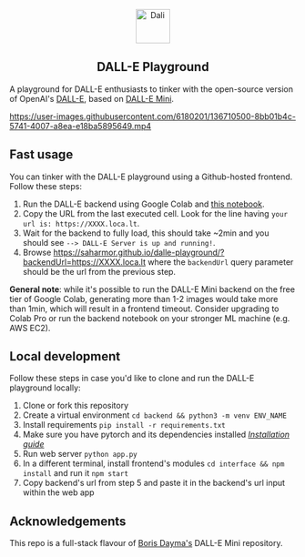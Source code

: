 <p align="center">
<img src="https://emojipedia-us.s3.dualstack.us-west-1.amazonaws.com/thumbs/240/apple/285/woman-artist_1f469-200d-1f3a8.png" width="60" alt="Dali">
  <h2 align="center">DALL-E Playground</h2>
</p>

A playground for DALL-E enthusiasts to tinker with the open-source version of
OpenAI's [DALL-E](https://openai.com/blog/dall-e/), based on [DALL-E Mini](https://github.com/borisdayma/dalle-mini).

https://user-images.githubusercontent.com/6180201/136710500-8bb01b4c-5741-4007-a8ea-e18ba5895649.mp4


## Fast usage

You can tinker with the DALL-E playground using a Github-hosted frontend. Follow these steps:

1. Run the DALL-E backend using Google Colab
   and [this notebook](https://colab.research.google.com/github/saharmor/dalle-playground/blob/main/backend/dalle_playground_backend.ipynb).
2. Copy the URL from the last executed cell. Look for the line having `your url is: https://XXXX.loca.lt`.
3. Wait for the backend to fully load, this should take ~2min and you should see `--> DALL-E Server is up and running!`.
4. Browse https://saharmor.github.io/dalle-playground/?backendUrl=https://XXXX.loca.lt where the `backendUrl` query parameter should be the url from the previous step.

**General note**: while it's possible to run the DALL-E Mini backend on the free tier of Google Colab,
generating more than 1-2 images would take more than 1min, which will result in a frontend timeout. Consider upgrading to Colab Pro or run the backend notebook on your stronger ML machine (e.g. AWS EC2). 

## Local development

Follow these steps in case you'd like to clone and run the DALL-E playground locally:

1. Clone or fork this repository
2. Create a virtual environment `cd backend && python3 -m venv ENV_NAME`
3. Install requirements `pip install -r requirements.txt`
4. Make sure you have pytorch and its dependencies
   installed _[Installation guide](https://pytorch.org/get-started/locally/)_
5. Run web server `python app.py`
6. In a different terminal, install frontend's modules `cd interface && npm install` and run
   it `npm start`
7. Copy backend's url from step 5 and paste it in the backend's url input within the web app

## Acknowledgements

This repo is a full-stack flavour of [Boris Dayma's](https://github.com/borisdayma) DALL-E Mini
repository. 
